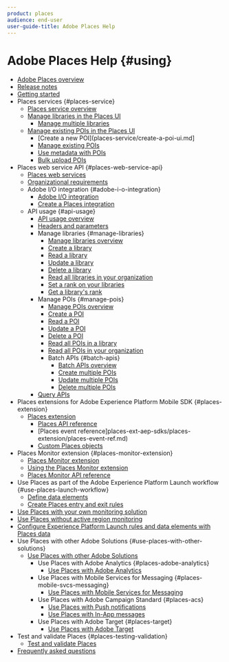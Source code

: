 ```yaml
---
product: places
audience: end-user
user-guide-title: Adobe Places Help
---
```


# Adobe Places Help {#using}

+ [Adobe Places overview](home.md)
+ [Release notes](release-notes.md)
+ [Getting started](getting-started.md)
+ Places services {#places-service}
  + [Places service overview](places-service/places-services-overview.md)
  + [Manage libraries in the Places UI](places-service/manage-libraries-in-the-places-ui.md)
    + [Manage multiple libraries](places-service/manage-libraries-in-the-places-ui.md)
  + [Manage existing POIs in the Places UI](places-service/managing-pois-in-the-places-ui.md) 
    + [Create a new POI](places-service/create-a-poi-ui.md]
    + [Manage existing POIs](places-service/managing-pois-in-the-places-ui.md)
    + [Use metadata with POIs](places-service/metadata-with-pois.md)
    + [Bulk upload POIs](places-service/bulk-upload-pois.md)
+ Places web service API {#places-web-service-api}
  + [Places web services](places-web-service-api/places-web-services.md)
  + [Organizational requirements](places-web-service-api/organizational-requirements.md)
  + Adobe I/O integration {#adobe-i-o-integration}
    + [Adobe I/O integration](places-web-service-api/adobe-i-o-integration/adobe-i-o-integration.md)
    + [Create a Places integration](places-web-service-api/adobe-i-o-integration/create-a-places-integration.md)
  + API usage {#api-usage}
    + [API usage overview](places-web-service-api/api-usage/api-usage.md)
    + [Headers and parameters](places-web-service-api/api-usage/headers-and-parameters.md)
    + Manage libraries {#manage-libraries}
      + [Manage libraries overview](places-web-service-api/api-usage/manage-libraries/manage-libraries.md)
      + [Create a library](places-web-service-api/api-usage/manage-libraries/create-a-library.md)
      + [Read a library](places-web-service-api/api-usage/manage-libraries/read-a-library.md)
      + [Update a library](places-web-service-api/api-usage/manage-libraries/update-a-library.md)
      + [Delete a library](places-web-service-api/api-usage/manage-libraries/delete-a-library.md)
      + [Read all libraries in your organization](places-web-service-api/api-usage/manage-libraries/read-all-libraries-in-your-organization.md)
      + [Set a rank on your libraries](places-web-service-api/api-usage/manage-libraries/set-a-ran-on-your-libraries.md)
      + [Get a library's rank](places-web-service-api/api-usage/manage-libraries/get-a-librarys-rank.md)
    + Manage POIs {#manage-pois}
      + [Manage POIs overview](places-web-service-api/api-usage/manage-pois/manage-pois.md)
      + [Create a POI](places-web-service-api/api-usage/manage-pois/create-a-poi.md)
      + [Read a POI](places-web-service-api/api-usage/manage-pois/read-a-poi.md)
      + [Update a POI](places-web-service-api/api-usage/manage-pois/update-a-poi.md)
      + [Delete a POI](places-web-service-api/api-usage/manage-pois/delete-a-poi.md)
      + [Read all POIs in a library](places-web-service-api/api-usage/manage-pois/read-all-pois-in-a-library.md)
      + [Read all POIs in your organization](places-web-service-api/api-usage/manage-pois/read-all-pois-in-your-organization.md)
      + Batch APIs {#batch-apis}
        + [Batch APIs overview](places-web-service-api/api-usage/manage-pois/batch-apis/batch-apis.md)
        + [Create multiple POIs](places-web-service-api/api-usage/manage-pois/batch-apis/create-multiple-pois.md)
        + [Update multiple POIs](places-web-service-api/api-usage/manage-pois/batch-apis/update-multiple-pois.md)
        + [Delete multiple POIs](places-web-service-api/api-usage/manage-pois/batch-apis/delete-multiple-pois.md)
    + [Query APIs](places-web-service-api/api-usage/query-apis.md)
+ Places extensions for Adobe Experience Platform Mobile SDK {#places-extension}
  + [Places extension](places-ext-aep-sdks/places-extension/places-extension.md)
    + [Places API reference](places-ext-aep-sdks/places-extension/places-api-reference.md)
    + [Places event reference]places-ext-aep-sdks/places-extension/places-event-ref.md)
    + [Custom Places objects](places-ext-aep-sdks/places-extension/cust-places-objects.md)
+ Places Monitor extension {#places-monitor-extension}
  + [Places Monitor extension](places-ext-aep-sdks/places-monitor-extension/places-monitor-extension.md)
  + [Using the Places Monitor extension](places-ext-aep-sdks/places-monitor-extension/using-places-monitor-extension.md)
  + [Places Monitor API reference](places-ext-aep-sdks/places-monitor-extension/places-monitor-api-reference.md)
+ Use Places as part of the Adobe Experience Platform Launch workflow {#use-places-launch-workflow}
  + [Define data elements](use-places-launch-workflow/define-data-elements.md)
  + [Create Places entry and exit rules](use-places-launch-workflow/create-rule-places-property.md)
+ [Use Places with your own monitoring solution](using-your-own-monitor.md)
+ [Use Places without active region monitoring](use-places-without-active-monitoring.md)
+ [Configure Experience Platform Launch rules and data elements with Places data](rules-data-elements-places-data.md)
+ Use Places with other Adobe Solutions {#use-places-with-other-solutions}
  + [Use Places with other Adobe Solutions](use-places-with-other-solutions/use-places-with-other-solutions.md)
    + Use Places with Adobe Analytics {#places-adobe-analytics}
      + [Use Places with Adobe Analytics](use-places-with-other-solutions/places-adobe-analytics/use-places-adobe-analytics.md)
    + Use Places with Mobile Services for Messaging {#places-mobile-svcs-messaging}
      + [Use Places with Mobile Services for Messaging](use-places-with-other-solutions/places-mobile-svcs-for-messaging/use-places-mobie-svcs-messaging.md)
    + Use Places with Adobe Campaign Standard {#places-acs}
      + [Use Places with Push notifications](use-places-with-other-solutions/places-acs/places-acs-push-notifications.md)
      + [Use Places with In-App messages](use-places-with-other-solutions/places-acs/places-acs-in-app-messages.md)
    + Use Places with Adobe Target {#places-target}
      + [Use Places with Adobe Target](use-places-with-other-solutions/places-target/places-target.md)
+ Test and validate Places {#places-testing-validation}
  + [Test and validate Places](places-testing-validation/test-validate-places.md)
+ [Frequently asked questions](places-faqs.md)
